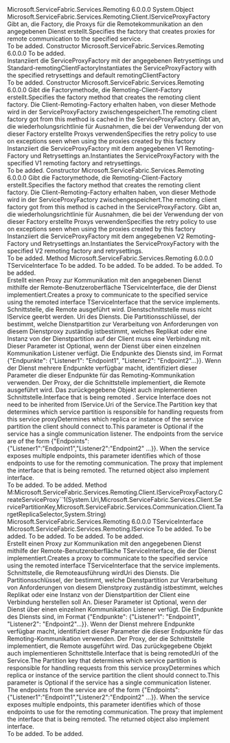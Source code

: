<Type Name="ServiceProxyFactory" FullName="Microsoft.ServiceFabric.Services.Remoting.Client.ServiceProxyFactory">
  <TypeSignature Language="C#" Value="public class ServiceProxyFactory : Microsoft.ServiceFabric.Services.Remoting.Client.IServiceProxyFactory" />
  <TypeSignature Language="ILAsm" Value=".class public auto ansi beforefieldinit ServiceProxyFactory extends System.Object implements class Microsoft.ServiceFabric.Services.Remoting.Client.IServiceProxyFactory" />
  <TypeSignature Language="DocId" Value="T:Microsoft.ServiceFabric.Services.Remoting.Client.ServiceProxyFactory" />
  <TypeSignature Language="VB.NET" Value="Public Class ServiceProxyFactory&#xA;Implements IServiceProxyFactory" />
  <TypeSignature Language="F#" Value="type ServiceProxyFactory = class&#xA;    interface IServiceProxyFactory" />
  <AssemblyInfo>
    <AssemblyName>Microsoft.ServiceFabric.Services.Remoting</AssemblyName>
    <AssemblyVersion>6.0.0.0</AssemblyVersion>
  </AssemblyInfo>
  <Base>
    <BaseTypeName>System.Object</BaseTypeName>
  </Base>
  <Interfaces>
    <Interface>
      <InterfaceName>Microsoft.ServiceFabric.Services.Remoting.Client.IServiceProxyFactory</InterfaceName>
    </Interface>
  </Interfaces>
  <Docs>
    <summary>
            <span data-ttu-id="d4688-101">Gibt an, die Factory, die Proxys für die Remotekommunikation an den angegebenen Dienst erstellt.</span><span class="sxs-lookup"><span data-stu-id="d4688-101">Specifies the factory that creates proxies for remote communication to the specified service.</span></span>
            </summary>
    <remarks>To be added.</remarks>
  </Docs>
  <Members>
    <Member MemberName=".ctor">
      <MemberSignature Language="C#" Value="public ServiceProxyFactory (Microsoft.ServiceFabric.Services.Communication.Client.OperationRetrySettings retrySettings = null);" />
      <MemberSignature Language="ILAsm" Value=".method public hidebysig specialname rtspecialname instance void .ctor(class Microsoft.ServiceFabric.Services.Communication.Client.OperationRetrySettings retrySettings) cil managed" />
      <MemberSignature Language="DocId" Value="M:Microsoft.ServiceFabric.Services.Remoting.Client.ServiceProxyFactory.#ctor(Microsoft.ServiceFabric.Services.Communication.Client.OperationRetrySettings)" />
      <MemberSignature Language="VB.NET" Value="Public Sub New (Optional retrySettings As OperationRetrySettings = null)" />
      <MemberSignature Language="F#" Value="new Microsoft.ServiceFabric.Services.Remoting.Client.ServiceProxyFactory : Microsoft.ServiceFabric.Services.Communication.Client.OperationRetrySettings -&gt; Microsoft.ServiceFabric.Services.Remoting.Client.ServiceProxyFactory" Usage="new Microsoft.ServiceFabric.Services.Remoting.Client.ServiceProxyFactory retrySettings" />
      <MemberType>Constructor</MemberType>
      <AssemblyInfo>
        <AssemblyName>Microsoft.ServiceFabric.Services.Remoting</AssemblyName>
        <AssemblyVersion>6.0.0.0</AssemblyVersion>
      </AssemblyInfo>
      <Parameters>
        <Parameter Name="retrySettings" Type="Microsoft.ServiceFabric.Services.Communication.Client.OperationRetrySettings" />
      </Parameters>
      <Docs>
        <param name="retrySettings">To be added.</param>
        <summary>
            <span data-ttu-id="d4688-102">Instanziiert die ServiceProxyFactory mit der angegebenen Retrysettings und Standard-remotingClientFactory</span><span class="sxs-lookup"><span data-stu-id="d4688-102">Instantiates the ServiceProxyFactory with the specified retrysettings and default remotingClientFactory</span></span>
            </summary>
        <remarks>To be added.</remarks>
      </Docs>
    </Member>
    <Member MemberName=".ctor">
      <MemberSignature Language="C#" Value="public ServiceProxyFactory (Func&lt;Microsoft.ServiceFabric.Services.Remoting.V1.IServiceRemotingCallbackClient,Microsoft.ServiceFabric.Services.Remoting.V1.Client.IServiceRemotingClientFactory&gt; createServiceRemotingClientFactory, Microsoft.ServiceFabric.Services.Communication.Client.OperationRetrySettings retrySettings = null);" />
      <MemberSignature Language="ILAsm" Value=".method public hidebysig specialname rtspecialname instance void .ctor(class System.Func`2&lt;class Microsoft.ServiceFabric.Services.Remoting.V1.IServiceRemotingCallbackClient, class Microsoft.ServiceFabric.Services.Remoting.V1.Client.IServiceRemotingClientFactory&gt; createServiceRemotingClientFactory, class Microsoft.ServiceFabric.Services.Communication.Client.OperationRetrySettings retrySettings) cil managed" />
      <MemberSignature Language="DocId" Value="M:Microsoft.ServiceFabric.Services.Remoting.Client.ServiceProxyFactory.#ctor(System.Func{Microsoft.ServiceFabric.Services.Remoting.V1.IServiceRemotingCallbackClient,Microsoft.ServiceFabric.Services.Remoting.V1.Client.IServiceRemotingClientFactory},Microsoft.ServiceFabric.Services.Communication.Client.OperationRetrySettings)" />
      <MemberSignature Language="VB.NET" Value="Public Sub New (createServiceRemotingClientFactory As Func(Of IServiceRemotingCallbackClient, IServiceRemotingClientFactory), Optional retrySettings As OperationRetrySettings = null)" />
      <MemberSignature Language="F#" Value="new Microsoft.ServiceFabric.Services.Remoting.Client.ServiceProxyFactory : Func&lt;Microsoft.ServiceFabric.Services.Remoting.V1.IServiceRemotingCallbackClient, Microsoft.ServiceFabric.Services.Remoting.V1.Client.IServiceRemotingClientFactory&gt; * Microsoft.ServiceFabric.Services.Communication.Client.OperationRetrySettings -&gt; Microsoft.ServiceFabric.Services.Remoting.Client.ServiceProxyFactory" Usage="new Microsoft.ServiceFabric.Services.Remoting.Client.ServiceProxyFactory (createServiceRemotingClientFactory, retrySettings)" />
      <MemberType>Constructor</MemberType>
      <AssemblyInfo>
        <AssemblyName>Microsoft.ServiceFabric.Services.Remoting</AssemblyName>
        <AssemblyVersion>6.0.0.0</AssemblyVersion>
      </AssemblyInfo>
      <Parameters>
        <Parameter Name="createServiceRemotingClientFactory" Type="System.Func&lt;Microsoft.ServiceFabric.Services.Remoting.V1.IServiceRemotingCallbackClient,Microsoft.ServiceFabric.Services.Remoting.V1.Client.IServiceRemotingClientFactory&gt;" />
        <Parameter Name="retrySettings" Type="Microsoft.ServiceFabric.Services.Communication.Client.OperationRetrySettings" />
      </Parameters>
      <Docs>
        <param name="createServiceRemotingClientFactory">
            <span data-ttu-id="d4688-103">Gibt die Factorymethode, die Remoting-Client-Factory erstellt.</span><span class="sxs-lookup"><span data-stu-id="d4688-103">Specifies the factory method that creates the remoting client factory.</span></span> <span data-ttu-id="d4688-104">Die Client-Remoting-Factory erhalten haben, von dieser Methode wird in der ServiceProxyFactory zwischengespeichert.</span><span class="sxs-lookup"><span data-stu-id="d4688-104">The remoting client factory got from this method is cached in the ServiceProxyFactory.</span></span>
            </param>
        <param name="retrySettings"><span data-ttu-id="d4688-105">Gibt an, die wiederholungsrichtlinie für Ausnahmen, die bei der Verwendung der von dieser Factory erstellte Proxys verwenden</span><span class="sxs-lookup"><span data-stu-id="d4688-105">Specifies the retry policy to use on exceptions seen when using the proxies created by this factory</span></span></param>
        <summary>
            <span data-ttu-id="d4688-106">Instanziiert die ServiceProxyFactory mit dem angegebenen V1 Remoting-Factory und Retrysettings an.</span><span class="sxs-lookup"><span data-stu-id="d4688-106">Instantiates the ServiceProxyFactory with the specified V1 remoting factory and retrysettings.</span></span>
            </summary>
        <remarks>To be added.</remarks>
      </Docs>
    </Member>
    <Member MemberName=".ctor">
      <MemberSignature Language="C#" Value="public ServiceProxyFactory (Func&lt;Microsoft.ServiceFabric.Services.Remoting.V2.Client.IServiceRemotingCallbackMessageHandler,Microsoft.ServiceFabric.Services.Remoting.V2.Client.IServiceRemotingClientFactory&gt; createServiceRemotingClientFactory, Microsoft.ServiceFabric.Services.Communication.Client.OperationRetrySettings retrySettings = null);" />
      <MemberSignature Language="ILAsm" Value=".method public hidebysig specialname rtspecialname instance void .ctor(class System.Func`2&lt;class Microsoft.ServiceFabric.Services.Remoting.V2.Client.IServiceRemotingCallbackMessageHandler, class Microsoft.ServiceFabric.Services.Remoting.V2.Client.IServiceRemotingClientFactory&gt; createServiceRemotingClientFactory, class Microsoft.ServiceFabric.Services.Communication.Client.OperationRetrySettings retrySettings) cil managed" />
      <MemberSignature Language="DocId" Value="M:Microsoft.ServiceFabric.Services.Remoting.Client.ServiceProxyFactory.#ctor(System.Func{Microsoft.ServiceFabric.Services.Remoting.V2.Client.IServiceRemotingCallbackMessageHandler,Microsoft.ServiceFabric.Services.Remoting.V2.Client.IServiceRemotingClientFactory},Microsoft.ServiceFabric.Services.Communication.Client.OperationRetrySettings)" />
      <MemberSignature Language="VB.NET" Value="Public Sub New (createServiceRemotingClientFactory As Func(Of IServiceRemotingCallbackMessageHandler, IServiceRemotingClientFactory), Optional retrySettings As OperationRetrySettings = null)" />
      <MemberSignature Language="F#" Value="new Microsoft.ServiceFabric.Services.Remoting.Client.ServiceProxyFactory : Func&lt;Microsoft.ServiceFabric.Services.Remoting.V2.Client.IServiceRemotingCallbackMessageHandler, Microsoft.ServiceFabric.Services.Remoting.V2.Client.IServiceRemotingClientFactory&gt; * Microsoft.ServiceFabric.Services.Communication.Client.OperationRetrySettings -&gt; Microsoft.ServiceFabric.Services.Remoting.Client.ServiceProxyFactory" Usage="new Microsoft.ServiceFabric.Services.Remoting.Client.ServiceProxyFactory (createServiceRemotingClientFactory, retrySettings)" />
      <MemberType>Constructor</MemberType>
      <AssemblyInfo>
        <AssemblyName>Microsoft.ServiceFabric.Services.Remoting</AssemblyName>
        <AssemblyVersion>6.0.0.0</AssemblyVersion>
      </AssemblyInfo>
      <Parameters>
        <Parameter Name="createServiceRemotingClientFactory" Type="System.Func&lt;Microsoft.ServiceFabric.Services.Remoting.V2.Client.IServiceRemotingCallbackMessageHandler,Microsoft.ServiceFabric.Services.Remoting.V2.Client.IServiceRemotingClientFactory&gt;" />
        <Parameter Name="retrySettings" Type="Microsoft.ServiceFabric.Services.Communication.Client.OperationRetrySettings" />
      </Parameters>
      <Docs>
        <param name="createServiceRemotingClientFactory">
            <span data-ttu-id="d4688-107">Gibt die Factorymethode, die Remoting-Client-Factory erstellt.</span><span class="sxs-lookup"><span data-stu-id="d4688-107">Specifies the factory method that creates the remoting client factory.</span></span> <span data-ttu-id="d4688-108">Die Client-Remoting-Factory erhalten haben, von dieser Methode wird in der ServiceProxyFactory zwischengespeichert.</span><span class="sxs-lookup"><span data-stu-id="d4688-108">The remoting client factory got from this method is cached in the ServiceProxyFactory.</span></span>
            </param>
        <param name="retrySettings"><span data-ttu-id="d4688-109">Gibt an, die wiederholungsrichtlinie für Ausnahmen, die bei der Verwendung der von dieser Factory erstellte Proxys verwenden</span><span class="sxs-lookup"><span data-stu-id="d4688-109">Specifies the retry policy to use on exceptions seen when using the proxies created by this factory</span></span></param>
        <summary>
            <span data-ttu-id="d4688-110">Instanziiert die ServiceProxyFactory mit dem angegebenen V2 Remoting-Factory und Retrysettings an.</span><span class="sxs-lookup"><span data-stu-id="d4688-110">Instantiates the ServiceProxyFactory with the specified V2 remoting factory and retrysettings.</span></span>
            </summary>
        <remarks>To be added.</remarks>
      </Docs>
    </Member>
    <Member MemberName="CreateNonIServiceProxy&lt;TServiceInterface&gt;">
      <MemberSignature Language="C#" Value="public TServiceInterface CreateNonIServiceProxy&lt;TServiceInterface&gt; (Uri serviceUri, Microsoft.ServiceFabric.Services.Client.ServicePartitionKey partitionKey = null, Microsoft.ServiceFabric.Services.Communication.Client.TargetReplicaSelector targetReplicaSelector = Microsoft.ServiceFabric.Services.Communication.Client.TargetReplicaSelector.PrimaryReplica, string listenerName = null);" />
      <MemberSignature Language="ILAsm" Value=".method public hidebysig instance !!TServiceInterface CreateNonIServiceProxy&lt;TServiceInterface&gt;(class System.Uri serviceUri, class Microsoft.ServiceFabric.Services.Client.ServicePartitionKey partitionKey, valuetype Microsoft.ServiceFabric.Services.Communication.Client.TargetReplicaSelector targetReplicaSelector, string listenerName) cil managed" />
      <MemberSignature Language="DocId" Value="M:Microsoft.ServiceFabric.Services.Remoting.Client.ServiceProxyFactory.CreateNonIServiceProxy``1(System.Uri,Microsoft.ServiceFabric.Services.Client.ServicePartitionKey,Microsoft.ServiceFabric.Services.Communication.Client.TargetReplicaSelector,System.String)" />
      <MemberSignature Language="F#" Value="member this.CreateNonIServiceProxy : Uri * Microsoft.ServiceFabric.Services.Client.ServicePartitionKey * Microsoft.ServiceFabric.Services.Communication.Client.TargetReplicaSelector * string -&gt; 'ServiceInterface" Usage="serviceProxyFactory.CreateNonIServiceProxy (serviceUri, partitionKey, targetReplicaSelector, listenerName)" />
      <MemberType>Method</MemberType>
      <AssemblyInfo>
        <AssemblyName>Microsoft.ServiceFabric.Services.Remoting</AssemblyName>
        <AssemblyVersion>6.0.0.0</AssemblyVersion>
      </AssemblyInfo>
      <ReturnValue>
        <ReturnType>TServiceInterface</ReturnType>
      </ReturnValue>
      <TypeParameters>
        <TypeParameter Name="TServiceInterface" />
      </TypeParameters>
      <Parameters>
        <Parameter Name="serviceUri" Type="System.Uri" />
        <Parameter Name="partitionKey" Type="Microsoft.ServiceFabric.Services.Client.ServicePartitionKey" />
        <Parameter Name="targetReplicaSelector" Type="Microsoft.ServiceFabric.Services.Communication.Client.TargetReplicaSelector" />
        <Parameter Name="listenerName" Type="System.String" />
      </Parameters>
      <Docs>
        <typeparam name="TServiceInterface">To be added.</typeparam>
        <param name="serviceUri">To be added.</param>
        <param name="partitionKey">To be added.</param>
        <param name="targetReplicaSelector">To be added.</param>
        <param name="listenerName">To be added.</param>
        <summary>
            <span data-ttu-id="d4688-111">Erstellt einen Proxy zur Kommunikation mit den angegebenen Dienst mithilfe der Remote-Benutzeroberfläche TServiceInterface, die der Dienst implementiert.</span><span class="sxs-lookup"><span data-stu-id="d4688-111">Creates a proxy  to communicate to the specified service using the remoted interface TServiceInterface that the service implements.</span></span>
            <span data-ttu-id="d4688-112"><typeparam name="TServiceInterface">Schnittstelle, die Remote ausgeführt wird. Dienstschnittstelle muss nicht IService geerbt werden. </typeparam> <param name="serviceUri">Uri des Diensts.</param> <param name="partitionKey">Die Partitionsschlüssel, der bestimmt, welche Dienstpartition zur Verarbeitung von Anforderungen von diesem Dienstproxy zuständig ist</param><param name="targetReplicaSelector">bestimmt, welches Replikat oder eine Instanz von der Dienstpartition auf der Client muss eine Verbindung mit.</param> <param name="listenerName">Dieser Parameter ist Optional, wenn der Dienst über einen einzelnen Kommunikation Listener verfügt. Die Endpunkte des Diensts sind, im Format {"Endpunkte": {"Listener1": "Endpoint1", "Listener2": "Endpoint2"...}}. Wenn der Dienst mehrere Endpunkte verfügbar macht, identifiziert dieser Parameter die dieser Endpunkte für das Remoting-Kommunikation verwenden. </param><returns>Der Proxy, der die Schnittstelle implementiert, die Remote ausgeführt wird. Das zurückgegebene Objekt auch implementieren <see cref="T:Microsoft.ServiceFabric.Services.Remoting.Client.IServiceProxy" /> Schnittstelle.</returns></span><span class="sxs-lookup"><span data-stu-id="d4688-112"><typeparam name="TServiceInterface">Interface that is being remoted . Service Interface does not need to be inherited from IService.</typeparam><param name="serviceUri">Uri of the Service.</param><param name="partitionKey">The Partition key that determines which service partition is responsible for handling requests from this service proxy</param><param name="targetReplicaSelector">Determines which replica or instance of the service partition the client should connect to.</param><param name="listenerName">This parameter is Optional if the service has a single communication listener. The endpoints from the service are of the form {"Endpoints":{"Listener1":"Endpoint1","Listener2":"Endpoint2" ...}}. When the service exposes multiple endpoints, this parameter identifies which of those endpoints to use for the remoting communication. </param><returns>The proxy that implement the interface that is being remoted. The returned object also implement <see cref="T:Microsoft.ServiceFabric.Services.Remoting.Client.IServiceProxy" /> interface.</returns></span></span></summary>
        <returns>To be added.</returns>
        <remarks>To be added.</remarks>
      </Docs>
    </Member>
    <Member MemberName="CreateServiceProxy&lt;TServiceInterface&gt;">
      <MemberSignature Language="C#" Value="public TServiceInterface CreateServiceProxy&lt;TServiceInterface&gt; (Uri serviceUri, Microsoft.ServiceFabric.Services.Client.ServicePartitionKey partitionKey = null, Microsoft.ServiceFabric.Services.Communication.Client.TargetReplicaSelector targetReplicaSelector = Microsoft.ServiceFabric.Services.Communication.Client.TargetReplicaSelector.PrimaryReplica, string listenerName = null) where TServiceInterface : Microsoft.ServiceFabric.Services.Remoting.IService;" />
      <MemberSignature Language="ILAsm" Value=".method public hidebysig newslot virtual instance !!TServiceInterface CreateServiceProxy&lt;(class Microsoft.ServiceFabric.Services.Remoting.IService) TServiceInterface&gt;(class System.Uri serviceUri, class Microsoft.ServiceFabric.Services.Client.ServicePartitionKey partitionKey, valuetype Microsoft.ServiceFabric.Services.Communication.Client.TargetReplicaSelector targetReplicaSelector, string listenerName) cil managed" />
      <MemberSignature Language="DocId" Value="M:Microsoft.ServiceFabric.Services.Remoting.Client.ServiceProxyFactory.CreateServiceProxy``1(System.Uri,Microsoft.ServiceFabric.Services.Client.ServicePartitionKey,Microsoft.ServiceFabric.Services.Communication.Client.TargetReplicaSelector,System.String)" />
      <MemberSignature Language="F#" Value="abstract member CreateServiceProxy : Uri * Microsoft.ServiceFabric.Services.Client.ServicePartitionKey * Microsoft.ServiceFabric.Services.Communication.Client.TargetReplicaSelector * string -&gt; 'ServiceInterface (requires 'ServiceInterface :&gt; Microsoft.ServiceFabric.Services.Remoting.IService)&#xA;override this.CreateServiceProxy : Uri * Microsoft.ServiceFabric.Services.Client.ServicePartitionKey * Microsoft.ServiceFabric.Services.Communication.Client.TargetReplicaSelector * string -&gt; 'ServiceInterface (requires 'ServiceInterface :&gt; Microsoft.ServiceFabric.Services.Remoting.IService)" Usage="serviceProxyFactory.CreateServiceProxy (serviceUri, partitionKey, targetReplicaSelector, listenerName)" />
      <MemberType>Method</MemberType>
      <Implements>
        <InterfaceMember>M:Microsoft.ServiceFabric.Services.Remoting.Client.IServiceProxyFactory.CreateServiceProxy``1(System.Uri,Microsoft.ServiceFabric.Services.Client.ServicePartitionKey,Microsoft.ServiceFabric.Services.Communication.Client.TargetReplicaSelector,System.String)</InterfaceMember>
      </Implements>
      <AssemblyInfo>
        <AssemblyName>Microsoft.ServiceFabric.Services.Remoting</AssemblyName>
        <AssemblyVersion>6.0.0.0</AssemblyVersion>
      </AssemblyInfo>
      <ReturnValue>
        <ReturnType>TServiceInterface</ReturnType>
      </ReturnValue>
      <TypeParameters>
        <TypeParameter Name="TServiceInterface">
          <Constraints>
            <InterfaceName>Microsoft.ServiceFabric.Services.Remoting.IService</InterfaceName>
          </Constraints>
        </TypeParameter>
      </TypeParameters>
      <Parameters>
        <Parameter Name="serviceUri" Type="System.Uri" />
        <Parameter Name="partitionKey" Type="Microsoft.ServiceFabric.Services.Client.ServicePartitionKey" />
        <Parameter Name="targetReplicaSelector" Type="Microsoft.ServiceFabric.Services.Communication.Client.TargetReplicaSelector" />
        <Parameter Name="listenerName" Type="System.String" />
      </Parameters>
      <Docs>
        <typeparam name="TServiceInterface">To be added.</typeparam>
        <param name="serviceUri">To be added.</param>
        <param name="partitionKey">To be added.</param>
        <param name="targetReplicaSelector">To be added.</param>
        <param name="listenerName">To be added.</param>
        <summary>
            <span data-ttu-id="d4688-113">Erstellt einen Proxy zur Kommunikation mit den angegebenen Dienst mithilfe der Remote-Benutzeroberfläche TServiceInterface, die der Dienst implementiert.</span><span class="sxs-lookup"><span data-stu-id="d4688-113">Creates a proxy to communicate to the specified service using the remoted interface TServiceInterface that the service implements.</span></span>
            <span data-ttu-id="d4688-114"><typeparam name="TServiceInterface">Schnittstelle, die Remoteausführung wird</typeparam><param name="serviceUri">Uri des Diensts.</param> <param name="partitionKey">Die Partitionsschlüssel, der bestimmt, welche Dienstpartition zur Verarbeitung von Anforderungen von diesem Dienstproxy zuständig ist</param><param name="targetReplicaSelector">bestimmt, welches Replikat oder eine Instanz von der Dienstpartition der Client eine Verbindung herstellen soll An. </param> <param name="listenerName">Dieser Parameter ist Optional, wenn der Dienst über einen einzelnen Kommunikation Listener verfügt. Die Endpunkte des Diensts sind, im Format {"Endpunkte": {"Listener1": "Endpoint1", "Listener2": "Endpoint2"...}}. Wenn der Dienst mehrere Endpunkte verfügbar macht, identifiziert dieser Parameter die dieser Endpunkte für das Remoting-Kommunikation verwenden. </param><returns>Der Proxy, der die Schnittstelle implementiert, die Remote ausgeführt wird. Das zurückgegebene Objekt auch implementieren <see cref="T:Microsoft.ServiceFabric.Services.Remoting.Client.IServiceProxy" /> Schnittstelle.</returns></span><span class="sxs-lookup"><span data-stu-id="d4688-114"><typeparam name="TServiceInterface">Interface that is being remoted</typeparam><param name="serviceUri">Uri of the Service.</param><param name="partitionKey">The Partition key that determines which service partition is responsible for handling requests from this service proxy</param><param name="targetReplicaSelector">Determines which replica or instance of the service partition the client should connect to.</param><param name="listenerName">This parameter is Optional if the service has a single communication listener. The endpoints from the service are of the form {"Endpoints":{"Listener1":"Endpoint1","Listener2":"Endpoint2" ...}}. When the service exposes multiple endpoints, this parameter identifies which of those endpoints to use for the remoting communication. </param><returns>The proxy that implement the interface that is being remoted. The returned object also implement <see cref="T:Microsoft.ServiceFabric.Services.Remoting.Client.IServiceProxy" /> interface.</returns></span></span></summary>
        <returns>To be added.</returns>
        <remarks>To be added.</remarks>
      </Docs>
    </Member>
  </Members>
</Type>